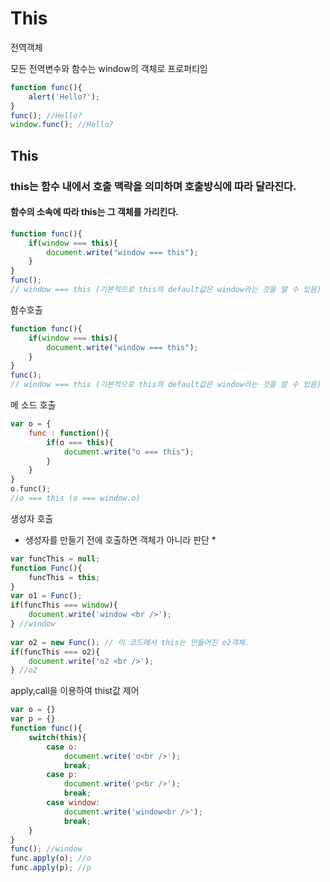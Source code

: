 # This

전역객체 

모든 전역변수와 함수는 window의 객체로 프로퍼티임 

```javascript
function func(){
    alert('Hello?');    
}
func(); //Hello?
window.func(); //Hello?
```

## This 

### this는 함수 내에서 호출 맥락을 의미하며 호출방식에 따라 달라진다. 

####  함수의 소속에 따라 this는 그 객체를 가리킨다. 

```javascript
function func(){
    if(window === this){
        document.write("window === this");
    }
}
func();
// window === this (기본적으로 this의 default값은 window라는 것을 알 수 있음)
```

함수호출 

```javascript
function func(){
    if(window === this){
        document.write("window === this");
    }
}
func();
// window === this (기본적으로 this의 default값은 window라는 것을 알 수 있음)
```

메 소드 호출

```javascript
var o = {
    func : function(){
        if(o === this){
            document.write("o === this");
        }
    }
}
o.func();  
//o === this (o === window.o)
```

생성자 호출 

* 생성자를 만들기 전에 호출하면 객체가 아니라 판단 \*

```javascript
var funcThis = null; 
function Func(){
    funcThis = this;
}
var o1 = Func();
if(funcThis === window){
    document.write('window <br />'); 
} //window
 
var o2 = new Func(); // 이 코드에서 this는 만들어진 o2객체.
if(funcThis === o2){
    document.write('o2 <br />');
} //o2
```

apply,call을 이용하여 thist값 제어 

```javascript
var o = {}
var p = {}
function func(){
    switch(this){
        case o:
            document.write('o<br />');
            break;
        case p:
            document.write('p<br />');
            break;
        case window:
            document.write('window<br />');
            break;          
    }
}
func(); //window
func.apply(o); //o
func.apply(p); //p
```

